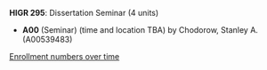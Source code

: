 **HIGR 295**: Dissertation Seminar (4 units)

- **A00** (Seminar) (time and location TBA) by Chodorow, Stanley A. (A00539483)

[Enrollment numbers over time](./HIGR295.tsv)
